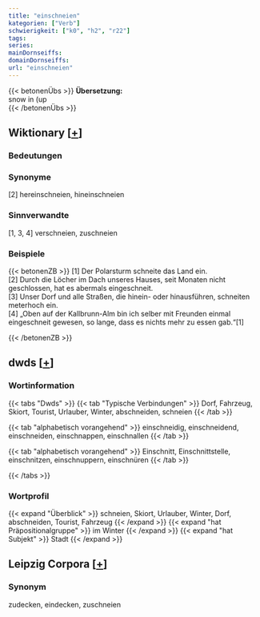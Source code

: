 ```yaml
---
title: "einschneien"
kategorien: ["Verb"]
schwierigkeit: ["k0", "h2", "r22"]
tags:
series:
mainDornseiffs:
domainDornseiffs:
url: "einschneien"
---
```


{{< betonenÜbs >}}
**Übersetzung:**  
snow in (up  
{{< /betonenÜbs >}}

## Wiktionary [[+](https://de.wiktionary.org/wiki/einschneien)]

### Bedeutungen

### Synonyme
[2] hereinschneien, hineinschneien  

### Sinnverwandte
[1, 3, 4] verschneien, zuschneien  

### Beispiele
{{< betonenZB >}}
[1] Der Polarsturm schneite das Land ein.  
[2] Durch die Löcher im Dach unseres Hauses, seit Monaten nicht geschlossen, hat es abermals eingeschneit.  
[3] Unser Dorf und alle Straßen, die hinein- oder hinausführen, schneiten meterhoch ein.  
[4] „Oben auf der Kallbrunn-Alm bin ich selber mit Freunden einmal eingeschneit gewesen, so lange, dass es nichts mehr zu essen gab.“[1]  

{{< /betonenZB >}}


## dwds [[+](https://www.dwds.de/wb/einschneien)]

### Wortinformation
{{< tabs "Dwds" >}}
{{< tab "Typische Verbindungen" >}}
Dorf, Fahrzeug, Skiort, Tourist, Urlauber, Winter, abschneiden, schneien
{{< /tab >}}

{{< tab "alphabetisch vorangehend" >}}
einschneidig, einschneidend, einschneiden, einschnappen, einschnallen
{{< /tab >}}

{{< tab "alphabetisch vorangehend" >}}
Einschnitt, Einschnittstelle, einschnitzen, einschnuppern, einschnüren
{{< /tab >}}

{{< /tabs >}}

### Wortprofil
{{< expand "Überblick" >}} schneien, Skiort, Urlauber, Winter, Dorf, abschneiden, Tourist, Fahrzeug {{< /expand >}}
{{< expand "hat Präpositionalgruppe" >}} im Winter {{< /expand >}}
{{< expand "hat Subjekt" >}} Stadt {{< /expand >}}

## Leipzig Corpora [[+](https://corpora.uni-leipzig.de/en/res?word=einschneien&corpusId=deu_newscrawl-public_2018)]


### Synonym
zudecken, eindecken, zuschneien

